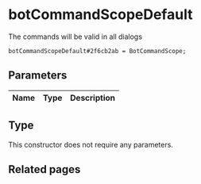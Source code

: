 # botCommandScopeDefault
The commands will be valid in all dialogs

```
botCommandScopeDefault#2f6cb2ab = BotCommandScope;
```

## Parameters
| Name | Type | Description |
| ---- | :----: | ----------- |


## Type
This constructor does not require any parameters.

## Related pages
